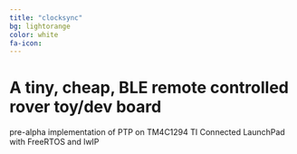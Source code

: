 ```yaml
---
title: "clocksync"
bg: lightorange
color: white
fa-icon:
---
```


# A tiny, cheap, BLE remote controlled rover toy/dev board

pre-alpha implementation of PTP on TM4C1294 TI Connected LaunchPad with FreeRTOS and lwIP

